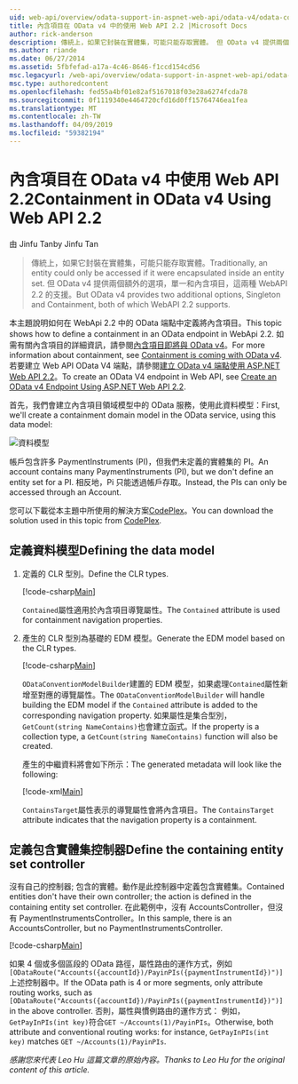 ```yaml
---
uid: web-api/overview/odata-support-in-aspnet-web-api/odata-v4/odata-containment-in-web-api-22
title: 內含項目在 OData v4 中的使用 Web API 2.2 |Microsoft Docs
author: rick-anderson
description: 傳統上，如果它封裝在實體集，可能只能存取實體。 但 OData v4 提供兩個額外的選項，單一和 Con...
ms.author: riande
ms.date: 06/27/2014
ms.assetid: 5fbfefad-a17a-4c46-8646-f1ccd154cd56
msc.legacyurl: /web-api/overview/odata-support-in-aspnet-web-api/odata-v4/odata-containment-in-web-api-22
msc.type: authoredcontent
ms.openlocfilehash: fed55a4bf01e82af5167018f03e28a6274fcda78
ms.sourcegitcommit: 0f1119340e4464720cfd16d0ff15764746ea1fea
ms.translationtype: MT
ms.contentlocale: zh-TW
ms.lasthandoff: 04/09/2019
ms.locfileid: "59382194"
---
```

# <a name="containment-in-odata-v4-using-web-api-22"></a><span data-ttu-id="79510-104">內含項目在 OData v4 中使用 Web API 2.2</span><span class="sxs-lookup"><span data-stu-id="79510-104">Containment in OData v4 Using Web API 2.2</span></span>

<span data-ttu-id="79510-105">由 Jinfu Tan</span><span class="sxs-lookup"><span data-stu-id="79510-105">by Jinfu Tan</span></span>

> <span data-ttu-id="79510-106">傳統上，如果它封裝在實體集，可能只能存取實體。</span><span class="sxs-lookup"><span data-stu-id="79510-106">Traditionally, an entity could only be accessed if it were encapsulated inside an entity set.</span></span> <span data-ttu-id="79510-107">但 OData v4 提供兩個額外的選項，單一和內含項目，這兩種 WebAPI 2.2 的支援。</span><span class="sxs-lookup"><span data-stu-id="79510-107">But OData v4 provides two additional options, Singleton and Containment, both of which WebAPI 2.2 supports.</span></span>


<span data-ttu-id="79510-108">本主題說明如何在 WebApi 2.2 中的 OData 端點中定義將內含項目。</span><span class="sxs-lookup"><span data-stu-id="79510-108">This topic shows how to define a containment in an OData endpoint in WebApi 2.2.</span></span> <span data-ttu-id="79510-109">如需有關內含項目的詳細資訊，請參閱[內含項目即將與 OData v4](https://blogs.msdn.com/b/odatateam/archive/2014/03/13/containment-is-coming-with-odata-v4.aspx)。</span><span class="sxs-lookup"><span data-stu-id="79510-109">For more information about containment, see [Containment is coming with OData v4](https://blogs.msdn.com/b/odatateam/archive/2014/03/13/containment-is-coming-with-odata-v4.aspx).</span></span> <span data-ttu-id="79510-110">若要建立 Web API OData V4 端點，請參閱[建立 OData v4 端點使用 ASP.NET Web API 2.2](create-an-odata-v4-endpoint.md)。</span><span class="sxs-lookup"><span data-stu-id="79510-110">To create an OData V4 endpoint in Web API, see [Create an OData v4 Endpoint Using ASP.NET Web API 2.2](create-an-odata-v4-endpoint.md).</span></span>

<span data-ttu-id="79510-111">首先，我們會建立內含項目領域模型中的 OData 服務，使用此資料模型：</span><span class="sxs-lookup"><span data-stu-id="79510-111">First, we'll create a containment domain model in the OData service, using this data model:</span></span>

![資料模型](odata-containment-in-web-api-22/_static/image1.png)

<span data-ttu-id="79510-113">帳戶包含許多 PaymentInstruments (PI)，但我們未定義的實體集的 PI。</span><span class="sxs-lookup"><span data-stu-id="79510-113">An account contains many PaymentInstruments (PI), but we don't define an entity set for a PI.</span></span> <span data-ttu-id="79510-114">相反地，Pi 只能透過帳戶存取。</span><span class="sxs-lookup"><span data-stu-id="79510-114">Instead, the PIs can only be accessed through an Account.</span></span>

<span data-ttu-id="79510-115">您可以下載從本主題中所使用的解決方案[CodePlex](https://aspnet.codeplex.com/SourceControl/latest#Samples/WebApi/OData/v4/ODataContainmentSample/)。</span><span class="sxs-lookup"><span data-stu-id="79510-115">You can download the solution used in this topic from [CodePlex](https://aspnet.codeplex.com/SourceControl/latest#Samples/WebApi/OData/v4/ODataContainmentSample/).</span></span>

## <a name="defining-the-data-model"></a><span data-ttu-id="79510-116">定義資料模型</span><span class="sxs-lookup"><span data-stu-id="79510-116">Defining the data model</span></span>

1. <span data-ttu-id="79510-117">定義的 CLR 型別。</span><span class="sxs-lookup"><span data-stu-id="79510-117">Define the CLR types.</span></span>

    [!code-csharp[Main](odata-containment-in-web-api-22/samples/sample1.cs)]

    <span data-ttu-id="79510-118">`Contained`屬性適用於內含項目導覽屬性。</span><span class="sxs-lookup"><span data-stu-id="79510-118">The `Contained` attribute is used for containment navigation properties.</span></span>
2. <span data-ttu-id="79510-119">產生的 CLR 型別為基礎的 EDM 模型。</span><span class="sxs-lookup"><span data-stu-id="79510-119">Generate the EDM model based on the CLR types.</span></span>

    [!code-csharp[Main](odata-containment-in-web-api-22/samples/sample2.cs)]

    <span data-ttu-id="79510-120">`ODataConventionModelBuilder`建置的 EDM 模型，如果處理`Contained`屬性新增至對應的導覽屬性。</span><span class="sxs-lookup"><span data-stu-id="79510-120">The `ODataConventionModelBuilder` will handle building the EDM model if the `Contained` attribute is added to the corresponding navigation property.</span></span> <span data-ttu-id="79510-121">如果屬性是集合型別，`GetCount(string NameContains)`也會建立函式。</span><span class="sxs-lookup"><span data-stu-id="79510-121">If the property is a collection type, a `GetCount(string NameContains)` function will also be created.</span></span>

    <span data-ttu-id="79510-122">產生的中繼資料將會如下所示：</span><span class="sxs-lookup"><span data-stu-id="79510-122">The generated metadata will look like the following:</span></span>

    [!code-xml[Main](odata-containment-in-web-api-22/samples/sample3.xml?highlight=10)]

    <span data-ttu-id="79510-123">`ContainsTarget`屬性表示的導覽屬性會將內含項目。</span><span class="sxs-lookup"><span data-stu-id="79510-123">The `ContainsTarget` attribute indicates that the navigation property is a containment.</span></span>

## <a name="define-the-containing-entity-set-controller"></a><span data-ttu-id="79510-124">定義包含實體集控制器</span><span class="sxs-lookup"><span data-stu-id="79510-124">Define the containing entity set controller</span></span>

<span data-ttu-id="79510-125">沒有自己的控制器; 包含的實體。動作是此控制器中定義包含實體集。</span><span class="sxs-lookup"><span data-stu-id="79510-125">Contained entities don't have their own controller; the action is defined in the containing entity set controller.</span></span> <span data-ttu-id="79510-126">在此範例中，沒有 AccountsController，但沒有 PaymentInstrumentsController。</span><span class="sxs-lookup"><span data-stu-id="79510-126">In this sample, there is an AccountsController, but no PaymentInstrumentsController.</span></span>

[!code-csharp[Main](odata-containment-in-web-api-22/samples/sample4.cs)]

<span data-ttu-id="79510-127">如果 4 個或多個區段的 OData 路徑，屬性路由的運作方式，例如`[ODataRoute("Accounts({accountId})/PayinPIs({paymentInstrumentId})")]`上述控制器中。</span><span class="sxs-lookup"><span data-stu-id="79510-127">If the OData path is 4 or more segments, only attribute routing works, such as `[ODataRoute("Accounts({accountId})/PayinPIs({paymentInstrumentId})")]` in the above controller.</span></span> <span data-ttu-id="79510-128">否則，屬性與慣例路由的運作方式： 例如，`GetPayInPIs(int key)`符合`GET ~/Accounts(1)/PayinPIs`。</span><span class="sxs-lookup"><span data-stu-id="79510-128">Otherwise, both attribute and conventional routing works: for instance, `GetPayInPIs(int key)` matches `GET ~/Accounts(1)/PayinPIs`.</span></span>

*<span data-ttu-id="79510-129">感謝您來代表 Leo Hu 這篇文章的原始內容。</span><span class="sxs-lookup"><span data-stu-id="79510-129">Thanks to Leo Hu for the original content of this article.</span></span>*
